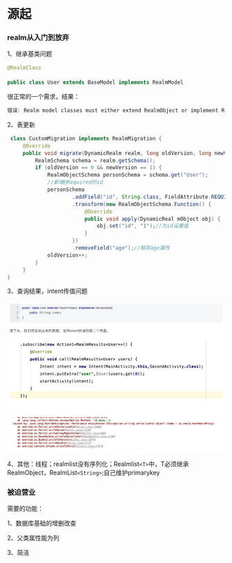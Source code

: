 # 源起

### realm从入门到放弃

1、继承基类问题

```java
@RealmClass

public class User extends BaseModel implements RealmModel
```

很正常的一个需求，结果：

```java
错误: Realm model classes must either extend RealmObject or implement RealmModel to be considered a valid model class
```

2、表更新

```java
 class CustomMigration implements RealmMigration {
​     @Override
​     public void migrate(DynamicRealm realm, long oldVersion, long newVersion) {
​         RealmSchema schema = realm.getSchema();
​         if (oldVersion == 0 && newVersion == 1) {
​             RealmObjectSchema personSchema = schema.get("User");
​             //新增@Required的id
​             personSchema
​                     .addField("id", String.class, FieldAttribute.REQUIRED)
​                     .transform(new RealmObjectSchema.Function() {
​                         @Override
​                         public void apply(DynamicReal mObject obj) {
​                             obj.set("id", "1");//为id设置值
​                         }
​                     })
​                     .removeField("age");//移除age属性
​             oldVersion++;
​         }
​     }
}
```

3、查询结果，intent传值问题 

![image-intent](../pic/image-intent.png)

4、其他：线程；realmlist没有序列化；Realmlist`<T>`中，T必须继承RealmObject，RealmList`<String>`;自己维护primarykey



### 被迫营业

需要的功能：

1、数据库基础的增删改查

2、父类属性能为列

3、简洁
<link rel="stylesheet" href="https://cdn.jsdelivr.net/npm/gitalk@1/dist/gitalk.css">

<script src="https://cdn.jsdelivr.net/npm/gitalk@1/dist/gitalk.min.js"></script>
<div id="gitalk-container"></div>
<script>

var gitalk = new Gitalk({

"clientID": "f452f976595591ff3304",
"clientSecret": "230e5db6dfa1fdbe9a0e9987b58025092f938e62",
"repo": "doc",
"owner": "altair861",
"admin": ["altair861"],
"id": location.pathname,      
"distractionFreeMode": false  
});
gitalk.render("gitalk-container");

</script>
<link rel="stylesheet" href="https://cdn.jsdelivr.net/npm/gitalk@1/dist/gitalk.css">

<script src="https://cdn.jsdelivr.net/npm/gitalk@1/dist/gitalk.min.js"></script>
<div id="gitalk-container"></div>
<script>

var gitalk = new Gitalk({

"clientID": "f452f976595591ff3304",
"clientSecret": "230e5db6dfa1fdbe9a0e9987b58025092f938e62",
"repo": "doc",
"owner": "altair861",
"admin": ["altair861"],
"id": location.pathname,      
"distractionFreeMode": false  
});
gitalk.render("gitalk-container");

</script>
